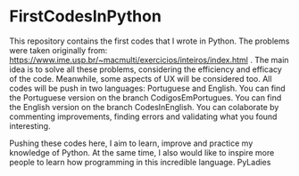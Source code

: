 # FirstCodesInPython
 This repository contains the first codes that I wrote in Python.
 The problems were taken originally from: https://www.ime.usp.br/~macmulti/exercicios/inteiros/index.html .
 The main idea is to solve all these problems, considering the efficiency and efficacy of the code.
 Meanwhile, some aspects of UX will be considered too.
 All codes will be push in two languages: Portuguese and English.
 You can find the Portuguese version on the branch CodigosEmPortugues.
 You can find the English version on the branch CodesInEnglish.
 You can colaborate by commenting improvements, finding errors and validating what you found interesting.
 
 Pushing these codes here, I aim to learn, improve and practice my knowledge of Python.
 At the same time, I also would like to inspire more people to learn how programming in this incredible language.
 PyLadies
